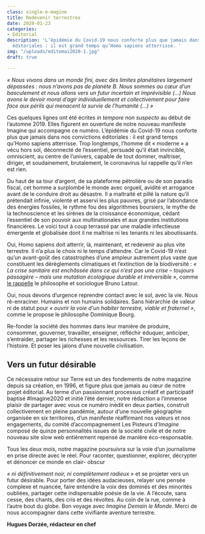 ```yaml
---
class: single-e-magine
title: Redevenir terrestres
date: 2020-01-23
categories:
- Editorial
description: 'L’épidémie du Covid-19 nous conforte plus que jamais dans nos convictions
  éditoriales : il est grand temps qu’Homo sapiens atterrisse. '
img: "/uploads/editomai2020-1.jpg"
draft: true

---
```

<div class="chapeau">

</div>

_« Nous vivons dans un monde fini, avec des limites planétaires largement dépassées : nous n’avons pas de planète B. Nous sommes au cœur d’un basculement et nous allons vers un futur incertain et imprévisible (…) Nous avons le devoir moral d’agir individuellement et collectivement pour faire face aux périls qui menacent la survie de l’humanité (…) »_

Ces quelques lignes ont été écrites _in tempore non suspecto_ au début de l’automne 2019. Elles figurent en ouverture de notre nouveau manifeste Imagine qui accompagne ce numéro. L’épidémie du Covid-19 nous conforte plus que jamais dans nos convictions éditoriales : il est grand temps qu’Homo sapiens atterrisse. Trop longtemps, l’homme dit « moderne » a vécu hors sol, déconnecté de l’essentiel, persuadé qu’il était invincible, omniscient, au centre de l’univers, capable de tout dominer, maîtriser, diriger, et soudainement, brutalement, le coronavirus lui rappelle qu’il n’en est rien.

Du haut de sa tour d’argent, de sa plateforme pétrolière ou de son paradis fiscal, cet homme a surplombé le monde avec orgueil, avidité et arrogance avant de le conduire droit au désastre. Il a maltraité et pillé la nature qu’il prétendait infinie, violenté et asservi les plus pauvres, grisé par l’abondance des énergies fossiles, le rythme fou des algorithmes boursiers, le mythe de la technoscience et les sirènes de la croissance économique, cédant l’essentiel de son pouvoir aux multinationales et aux grandes institutions financières. Le voici tout à coup terrassé par une maladie infectieuse émergente et globalisée dont il ne maîtrise ni les tenants ni les aboutissants.

Oui, Homo sapiens doit atterrir, là, maintenant, et redevenir au plus vite terrestre. Il n’a plus le choix ni le temps d’attendre. Car le Covid-19 n’est qu’un avant-goût des catastrophes d’une ampleur autrement plus vaste que constituent les dérèglements climatiques et l’extinction de la biodiversité : _« La crise sanitaire est enchâssée dans ce qui n’est pas une crise – toujours passagère – mais une mutation écologique durable et irréversible »_, comme [le rappelle](https://aoc.media/opinion/2020/03/29/imaginer-les-gestes-barrieres-contre-le-retour-a-la-production-davant-crise/) le philosophe et sociologue Bruno Latour.

Oui, nous devons d’urgence reprendre contact avec le sol, avec la vie. Nous ré-enraciner. Humains et non humains solidaires. Sans hiérarchie de valeur ni de statut pour _« ouvrir la voie d'un habiter terrestre, viable et fraternel »_, comme le propose le philosophe Dominique Bourg.

Re-fonder la société des hommes dans leur manière de produire, consommer, gouverner, travailler, enseigner, réfléchir éduquer, anticiper, s’entraider, partager les richesses et les ressources. Tirer les leçons de l’histoire. Et poser les jalons d’une nouvelle civilisation.

## Vers un futur désirable

Ce nécessaire retour sur Terre est un des fondements de notre magazine depuis sa création, en 1996, et figure plus que jamais au cœur de notre projet éditorial. Au terme d’un passionnant processus créatif et participatif baptisé #Imagine2020 et initié l’été dernier, notre rédaction a l’immense plaisir de partager avec vous ce numéro inédit en deux parties, construit collectivement en pleine pandémie, autour d’une nouvelle géographie organisée en six territoires, d’un manifeste réaffirmant nos valeurs et nos engagements, du comité d’accompagnement Les Pisteurs d’_Imagine_ composé de quinze personnalités issues de la société civile et de notre nouveau site slow web entièrement repensé de manière éco-responsable.

Tous les deux mois, notre magazine poursuivra sur la voie d’un journalisme en prise directe avec le réel. Pour raconter, questionner, explorer, décrypter et dénoncer ce monde en clair- obscur 

_« ni définitivement noir, ni complètement radieux »_ et se projeter vers un futur désirable. Pour porter des idées audacieuses, relayer une pensée complexe et nuancée, faire entendre la voix des dominés et des minorités oubliées, partager cette indispensable poésie de la vie. A l’écoute, sans cesse, des chants, des cris et des révoltes. Au coin de la rue, comme à l’autre bout du globe. Bon voyage avec _Imagine Demain le Monde_. Merci de nous accompagner dans cette vivifiante aventure terrestre.

**Hugues Dorzée, rédacteur en chef**